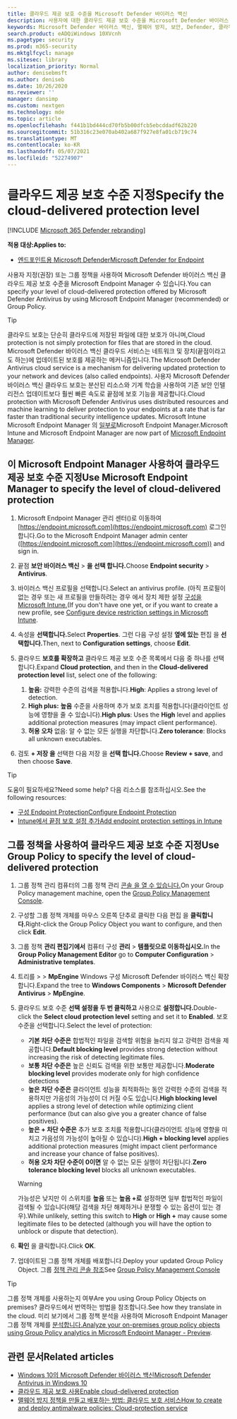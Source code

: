 ```yaml
---
title: 클라우드 제공 보호 수준을 Microsoft Defender 바이러스 백신
description: 사용자에 대한 클라우드 제공 보호 수준을 Microsoft Defender 바이러스 백신.
keywords: Microsoft Defender 바이러스 백신, 맬웨어 방지, 보안, Defender, 클라우드, 적극성, 보호 수준
search.product: eADQiWindows 10XVcnh
ms.pagetype: security
ms.prod: m365-security
ms.mktglfcycl: manage
ms.sitesec: library
localization_priority: Normal
author: denisebmsft
ms.author: deniseb
ms.date: 10/26/2020
ms.reviewer: ''
manager: dansimp
ms.custom: nextgen
ms.technology: mde
ms.topic: article
ms.openlocfilehash: f441b1bd444cd70fb5b00dfcb5ebcddadf62b220
ms.sourcegitcommit: 51b316c23e070ab402a687f927e8fa01cb719c74
ms.translationtype: MT
ms.contentlocale: ko-KR
ms.lasthandoff: 05/07/2021
ms.locfileid: "52274907"
---
```

# <a name="specify-the-cloud-delivered-protection-level"></a><span data-ttu-id="8f6a9-104">클라우드 제공 보호 수준 지정</span><span class="sxs-lookup"><span data-stu-id="8f6a9-104">Specify the cloud-delivered protection level</span></span>

[!INCLUDE [Microsoft 365 Defender rebranding](../../includes/microsoft-defender.md)]


<span data-ttu-id="8f6a9-105">**적용 대상:**</span><span class="sxs-lookup"><span data-stu-id="8f6a9-105">**Applies to:**</span></span>

- [<span data-ttu-id="8f6a9-106">엔드포인트용 Microsoft Defender</span><span class="sxs-lookup"><span data-stu-id="8f6a9-106">Microsoft Defender for Endpoint</span></span>](/microsoft-365/security/defender-endpoint/)

<span data-ttu-id="8f6a9-107">사용자 지정(권장) 또는 그룹 정책을 사용하여 Microsoft Defender 바이러스 백신 클라우드 제공 보호 수준을 Microsoft Endpoint Manager 수 있습니다.</span><span class="sxs-lookup"><span data-stu-id="8f6a9-107">You can specify your level of cloud-delivered protection offered by Microsoft Defender Antivirus by using Microsoft Endpoint Manager (recommended) or Group Policy.</span></span>

> [!TIP]
> <span data-ttu-id="8f6a9-108">클라우드 보호는 단순히 클라우드에 저장된 파일에 대한 보호가 아니며,</span><span class="sxs-lookup"><span data-stu-id="8f6a9-108">Cloud protection is not simply protection for files that are stored in the cloud.</span></span> <span data-ttu-id="8f6a9-109">Microsoft Defender 바이러스 백신 클라우드 서비스는 네트워크 및 장치(끝점이라고도 하는)에 업데이트된 보호를 제공하는 메커니즘입니다.</span><span class="sxs-lookup"><span data-stu-id="8f6a9-109">The Microsoft Defender Antivirus cloud service is a mechanism for delivering updated protection to your network and devices (also called endpoints).</span></span> <span data-ttu-id="8f6a9-110">사용자 Microsoft Defender 바이러스 백신 클라우드 보호는 분산된 리소스와 기계 학습을 사용하여 기존 보안 인텔리전스 업데이트보다 훨씬 빠른 속도로 끝점에 보호 기능을 제공합니다.</span><span class="sxs-lookup"><span data-stu-id="8f6a9-110">Cloud protection with Microsoft Defender Antivirus uses distributed resources and machine learning to deliver protection to your endpoints at a rate that is far faster than traditional security intelligence updates.</span></span> <span data-ttu-id="8f6a9-111">Microsoft Intune Microsoft Endpoint Manager 의 [일부로](/mem/endpoint-manager-overview)Microsoft Endpoint Manager.</span><span class="sxs-lookup"><span data-stu-id="8f6a9-111">Microsoft Intune and Microsoft Endpoint Manager are now part of [Microsoft Endpoint Manager](/mem/endpoint-manager-overview).</span></span> 


## <a name="use-microsoft-endpoint-manager-to-specify-the-level-of-cloud-delivered-protection"></a><span data-ttu-id="8f6a9-112">이 Microsoft Endpoint Manager 사용하여 클라우드 제공 보호 수준 지정</span><span class="sxs-lookup"><span data-stu-id="8f6a9-112">Use Microsoft Endpoint Manager to specify the level of cloud-delivered protection</span></span>

1. <span data-ttu-id="8f6a9-113">Microsoft Endpoint Manager 관리 센터()로 이동하여 [https://endpoint.microsoft.com](https://endpoint.microsoft.com) 로그인합니다.</span><span class="sxs-lookup"><span data-stu-id="8f6a9-113">Go to the Microsoft Endpoint Manager admin center ([https://endpoint.microsoft.com](https://endpoint.microsoft.com)) and sign in.</span></span>

2. <span data-ttu-id="8f6a9-114">끝점 **보안 바이러스 백신**  >  **을 선택 합니다.**</span><span class="sxs-lookup"><span data-stu-id="8f6a9-114">Choose **Endpoint security** > **Antivirus**.</span></span>

3. <span data-ttu-id="8f6a9-115">바이러스 백신 프로필을 선택합니다.</span><span class="sxs-lookup"><span data-stu-id="8f6a9-115">Select an antivirus profile.</span></span> <span data-ttu-id="8f6a9-116">(아직 프로필이 없는 경우 또는 새 프로필을 만들하려는 경우 에서 장치 제한 설정 [구성을 Microsoft Intune.](/intune/device-restrictions-configure)</span><span class="sxs-lookup"><span data-stu-id="8f6a9-116">(If you don't have one yet, or if you want to create a new profile, see [Configure device restriction settings in Microsoft Intune](/intune/device-restrictions-configure).</span></span>

4. <span data-ttu-id="8f6a9-117">속성을 **선택합니다.**</span><span class="sxs-lookup"><span data-stu-id="8f6a9-117">Select **Properties**.</span></span> <span data-ttu-id="8f6a9-118">그런 다음 구성 설정 **옆에 있는** 편집 을 **선택합니다.**</span><span class="sxs-lookup"><span data-stu-id="8f6a9-118">Then, next to **Configuration settings**, choose **Edit**.</span></span>

5. <span data-ttu-id="8f6a9-119">클라우드 **보호를 확장하고**  클라우드 제공 보호 수준 목록에서 다음 중 하나를 선택합니다.</span><span class="sxs-lookup"><span data-stu-id="8f6a9-119">Expand **Cloud protection**, and then in the **Cloud-delivered protection level** list, select one of the following:</span></span>

    1. <span data-ttu-id="8f6a9-120">**높음:** 강력한 수준의 검색을 적용합니다.</span><span class="sxs-lookup"><span data-stu-id="8f6a9-120">**High**: Applies a strong level of detection.</span></span>
    2. <span data-ttu-id="8f6a9-121">**High plus:** **높음** 수준을 사용하며 추가 보호 조치를 적용합니다(클라이언트 성능에 영향을 줄 수 있습니다).</span><span class="sxs-lookup"><span data-stu-id="8f6a9-121">**High plus**: Uses the **High** level and applies additional protection measures (may impact client performance).</span></span>
    3. <span data-ttu-id="8f6a9-122">**허용 오차** 없음: 알 수 없는 모든 실행을 차단합니다.</span><span class="sxs-lookup"><span data-stu-id="8f6a9-122">**Zero tolerance**: Blocks all unknown executables.</span></span>

6. <span data-ttu-id="8f6a9-123">검토 **+ 저장 을** 선택한 다음 저장 을 **선택 합니다.**</span><span class="sxs-lookup"><span data-stu-id="8f6a9-123">Choose **Review + save**, and then choose **Save**.</span></span> 

> [!TIP]
> <span data-ttu-id="8f6a9-124">도움이 필요하세요?</span><span class="sxs-lookup"><span data-stu-id="8f6a9-124">Need some help?</span></span> <span data-ttu-id="8f6a9-125">다음 리소스를 참조하십시오.</span><span class="sxs-lookup"><span data-stu-id="8f6a9-125">See the following resources:</span></span>
> - [<span data-ttu-id="8f6a9-126">구성 Endpoint Protection</span><span class="sxs-lookup"><span data-stu-id="8f6a9-126">Configure Endpoint Protection</span></span>](/mem/configmgr/protect/deploy-use/endpoint-protection-configure)
> - [<span data-ttu-id="8f6a9-127">Intune에서 끝점 보호 설정 추가</span><span class="sxs-lookup"><span data-stu-id="8f6a9-127">Add endpoint protection settings in Intune</span></span>](/mem/intune/protect/endpoint-protection-configure)
  

## <a name="use-group-policy-to-specify-the-level-of-cloud-delivered-protection"></a><span data-ttu-id="8f6a9-128">그룹 정책을 사용하여 클라우드 제공 보호 수준 지정</span><span class="sxs-lookup"><span data-stu-id="8f6a9-128">Use Group Policy to specify the level of cloud-delivered protection</span></span>

1.  <span data-ttu-id="8f6a9-129">그룹 정책 관리 컴퓨터의 그룹 정책 관리 [콘솔 을 열 수 있습니다.](/previous-versions/windows/it-pro/windows-server-2008-R2-and-2008/cc731212(v=ws.11))</span><span class="sxs-lookup"><span data-stu-id="8f6a9-129">On your Group Policy management machine, open the [Group Policy Management Console](/previous-versions/windows/it-pro/windows-server-2008-R2-and-2008/cc731212(v=ws.11)).</span></span>

2. <span data-ttu-id="8f6a9-130">구성할 그룹 정책 개체를 마우스 오른쪽 단추로 클릭한 다음 편집 을 **클릭합니다.**</span><span class="sxs-lookup"><span data-stu-id="8f6a9-130">Right-click the Group Policy Object you want to configure, and then click **Edit**.</span></span>

3.  <span data-ttu-id="8f6a9-131">그룹 정책 **관리 편집기에서** 컴퓨터 구성 **관리**  >  **템플릿으로 이동하십시오.**</span><span class="sxs-lookup"><span data-stu-id="8f6a9-131">In the **Group Policy Management Editor** go to **Computer Configuration** > **Administrative templates**.</span></span>

4.  <span data-ttu-id="8f6a9-132">트리를   >    >  **MpEngine** Windows 구성 Microsoft Defender 바이러스 백신 확장합니다.</span><span class="sxs-lookup"><span data-stu-id="8f6a9-132">Expand the tree to **Windows Components** > **Microsoft Defender Antivirus** > **MpEngine**.</span></span>

5.  <span data-ttu-id="8f6a9-133">클라우드 보호 수준 **선택 설정을 두 번 클릭하고** 사용으로 **설정합니다.**</span><span class="sxs-lookup"><span data-stu-id="8f6a9-133">Double-click the **Select cloud protection level** setting and set it to **Enabled**.</span></span> <span data-ttu-id="8f6a9-134">보호 수준을 선택합니다.</span><span class="sxs-lookup"><span data-stu-id="8f6a9-134">Select the level of protection:</span></span>
    - <span data-ttu-id="8f6a9-135">**기본 차단 수준은** 합법적인 파일을 검색할 위험을 늘리지 않고 강력한 검색을 제공합니다.</span><span class="sxs-lookup"><span data-stu-id="8f6a9-135">**Default blocking level** provides strong detection without increasing the risk of detecting legitimate files.</span></span>
    - <span data-ttu-id="8f6a9-136">**보통 차단 수준은** 높은 신뢰도 검색을 위한 보통만 제공합니다.</span><span class="sxs-lookup"><span data-stu-id="8f6a9-136">**Moderate blocking level** provides moderate only for high confidence detections</span></span>
    - <span data-ttu-id="8f6a9-137">**높은 차단 수준은** 클라이언트 성능을 최적화하는 동안 강력한 수준의 검색을 적용하지만 가음성의 가능성이 더 커질 수도 있습니다.</span><span class="sxs-lookup"><span data-stu-id="8f6a9-137">**High blocking level** applies a strong level of detection while optimizing client performance (but can also give you a greater chance of false positives).</span></span>
    - <span data-ttu-id="8f6a9-138">**높은 + 차단 수준은** 추가 보호 조치를 적용합니다(클라이언트 성능에 영향을 미치고 가음성의 가능성이 높아질 수 있습니다).</span><span class="sxs-lookup"><span data-stu-id="8f6a9-138">**High + blocking level** applies additional protection measures (might impact client performance and increase your chance of false positives).</span></span>
    - <span data-ttu-id="8f6a9-139">**허용 오차 차단 수준이 0이면** 알 수 없는 모든 실행이 차단됩니다.</span><span class="sxs-lookup"><span data-stu-id="8f6a9-139">**Zero tolerance blocking level** blocks all unknown executables.</span></span>
    
    > [!WARNING]
    > <span data-ttu-id="8f6a9-140">가능성은 낮지만 이 스위치를 **높음** 또는 **높음 +로** 설정하면 일부 합법적인 파일이 검색될 수 있습니다(해당 검색을 차단 해제하거나 분쟁할 수 있는 옵션이 있는 경우).</span><span class="sxs-lookup"><span data-stu-id="8f6a9-140">While unlikely, setting this switch to **High** or **High +** may cause some legitimate files to be detected (although you will have the option to unblock or dispute that detection).</span></span>

6. <span data-ttu-id="8f6a9-141">**확인** 을 클릭합니다.</span><span class="sxs-lookup"><span data-stu-id="8f6a9-141">Click **OK**.</span></span>

7. <span data-ttu-id="8f6a9-142">업데이트된 그룹 정책 개체를 배포합니다.</span><span class="sxs-lookup"><span data-stu-id="8f6a9-142">Deploy your updated Group Policy Object.</span></span> <span data-ttu-id="8f6a9-143">그룹 [정책 관리 콘솔 참조](/windows/win32/srvnodes/group-policy)</span><span class="sxs-lookup"><span data-stu-id="8f6a9-143">See [Group Policy Management Console](/windows/win32/srvnodes/group-policy)</span></span>

> [!TIP]
> <span data-ttu-id="8f6a9-144">그룹 정책 개체를 사용하는지 여부</span><span class="sxs-lookup"><span data-stu-id="8f6a9-144">Are you using Group Policy Objects on premises?</span></span> <span data-ttu-id="8f6a9-145">클라우드에서 번역하는 방법을 참조합니다.</span><span class="sxs-lookup"><span data-stu-id="8f6a9-145">See how they translate in the cloud.</span></span> <span data-ttu-id="8f6a9-146">미리 보기에서 그룹 정책 분석을 사용하여 Microsoft Endpoint Manager 그룹 정책 개체를 [분석합니다.](/mem/intune/configuration/group-policy-analytics)</span><span class="sxs-lookup"><span data-stu-id="8f6a9-146">[Analyze your on-premises group policy objects using Group Policy analytics in Microsoft Endpoint Manager - Preview](/mem/intune/configuration/group-policy-analytics).</span></span> 
  
## <a name="related-articles"></a><span data-ttu-id="8f6a9-147">관련 문서</span><span class="sxs-lookup"><span data-stu-id="8f6a9-147">Related articles</span></span>

- [<span data-ttu-id="8f6a9-148">Windows 10의 Microsoft Defender 바이러스 백신</span><span class="sxs-lookup"><span data-stu-id="8f6a9-148">Microsoft Defender Antivirus in Windows 10</span></span>](microsoft-defender-antivirus-in-windows-10.md)
- [<span data-ttu-id="8f6a9-149">클라우드 제공 보호 사용</span><span class="sxs-lookup"><span data-stu-id="8f6a9-149">Enable cloud-delivered protection</span></span>](enable-cloud-protection-microsoft-defender-antivirus.md)
- [<span data-ttu-id="8f6a9-150">맬웨어 방지 정책을 만들고 배포하는 방법: 클라우드 보호 서비스</span><span class="sxs-lookup"><span data-stu-id="8f6a9-150">How to create and deploy antimalware policies: Cloud-protection service</span></span>](/configmgr/protect/deploy-use/endpoint-antimalware-policies#cloud-protection-service)